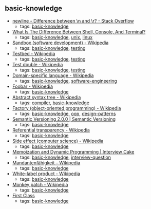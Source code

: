 basic-knowledge
---
* [newline - Difference between \n and \r? - Stack Overflow](http://stackoverflow.com/questions/1761051/difference-between-n-and-r)
    * tags: [basic-knowledge](../tags/basic-knowledge.md)
* [What Is The Difference Between Shell, Console, And Terminal?](https://fossbytes.com/difference-between-shell-console-terminal/)
    * tags: [basic-knowledge](../tags/basic-knowledge.md), [unix](../tags/unix.md), [linux](../tags/linux.md)
* [Sandbox (software development) - Wikipedia](https://en.wikipedia.org/wiki/Sandbox_(software_development))
    * tags: [basic-knowledge](../tags/basic-knowledge.md), [testing](../tags/testing.md)
* [Testbed - Wikipedia](https://en.wikipedia.org/wiki/Testbed)
    * tags: [basic-knowledge](../tags/basic-knowledge.md), [testing](../tags/testing.md)
* [Test double - Wikipedia](https://en.wikipedia.org/wiki/Test_double)
    * tags: [basic-knowledge](../tags/basic-knowledge.md), [testing](../tags/testing.md)
* [Domain-specific language - Wikipedia](https://en.wikipedia.org/wiki/Domain-specific_language)
    * tags: [basic-knowledge](../tags/basic-knowledge.md), [software-engineering](../tags/software-engineering.md)
* [Foobar - Wikipedia](https://en.wikipedia.org/wiki/Foobar)
    * tags: [basic-knowledge](../tags/basic-knowledge.md)
* [Abstract syntax tree - Wikipedia](https://en.wikipedia.org/wiki/Abstract_syntax_tree)
    * tags: [compiler](../tags/compiler.md), [basic-knowledge](../tags/basic-knowledge.md)
* [Factory (object-oriented programming) - Wikipedia](https://en.wikipedia.org/wiki/Factory_(object-oriented_programming))
    * tags: [basic-knowledge](../tags/basic-knowledge.md), [oop](../tags/oop.md), [design-patterns](../tags/design-patterns.md)
* [Semantic Versioning 2.0.0 | Semantic Versioning](http://semver.org/)
    * tags: [basic-knowledge](../tags/basic-knowledge.md)
* [Referential transparency - Wikipedia](https://en.wikipedia.org/wiki/Referential_transparency)
    * tags: [basic-knowledge](../tags/basic-knowledge.md)
* [Side effect (computer science) - Wikipedia](https://en.wikipedia.org/wiki/Side_effect_%28computer_science%29)
    * tags: [basic-knowledge](../tags/basic-knowledge.md)
* [Memoization and Dynamic Programming | Interview Cake](https://www.interviewcake.com/concept/python/memoization)
    * tags: [basic-knowledge](../tags/basic-knowledge.md), [interview-question](../tags/interview-question.md)
* [Mandantenfähigkeit – Wikipedia](https://de.wikipedia.org/wiki/Mandantenf%C3%A4higkeit)
    * tags: [basic-knowledge](../tags/basic-knowledge.md)
* [White-label product - Wikipedia](https://en.wikipedia.org/wiki/White-label_product)
    * tags: [basic-knowledge](../tags/basic-knowledge.md)
* [Monkey patch - Wikipedia](https://en.wikipedia.org/wiki/Monkey_patch)
    * tags: [basic-knowledge](../tags/basic-knowledge.md)
* [First Class](http://wiki.c2.com/?FirstClass)
    * tags: [basic-knowledge](../tags/basic-knowledge.md)
